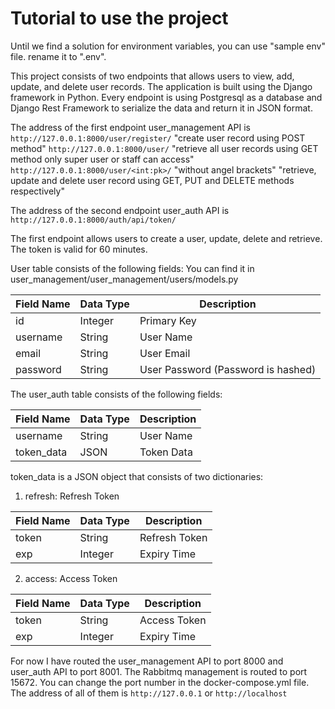 # Tutorial to use the project

Until we find a solution for environment variables, you can use "sample env" file. rename it to ".env".

This project consists of two endpoints that allows users to view, add, update, and delete user records. The application is built using the Django framework in Python. Every endpoint is using Postgresql as a database and Django Rest Framework to serialize the data and return it in JSON format.

The address of the first endpoint user_management API is
`http://127.0.0.1:8000/user/register/` "create user record using POST method"
`http://127.0.0.1:8000/user/` "retrieve all user records using GET method only super user or staff can access"
`http://127.0.0.1:8000/user/<int:pk>/` "without angel brackets" "retrieve, update and delete user record using GET, PUT and DELETE methods respectively"

The address of the second endpoint user_auth API is `http://127.0.0.1:8000/auth/api/token/`

The first endpoint allows users to create a user, update, delete and retrieve. The token is valid for 60 minutes.

User table consists of the following fields:
You can find it in user_management/user_management/users/models.py

| Field Name | Data Type | Description                        |
| ---------- | --------- | ---------------------------------- |
| id         | Integer   | Primary Key                        |
| username   | String    | User Name                          |
| email      | String    | User Email                         |
| password   | String    | User Password (Password is hashed) |

The user_auth table consists of the following fields:

| Field Name | Data Type | Description |
| ---------- | --------- | ----------- |
| username   | String    | User Name   |
| token_data | JSON      | Token Data  |

token_data is a JSON object that consists of two dictionaries:

1. refresh: Refresh Token

| Field Name | Data Type | Description   |
| ---------- | --------- | ------------- |
| token      | String    | Refresh Token |
| exp        | Integer   | Expiry Time   |

2. access: Access Token

| Field Name | Data Type | Description  |
| ---------- | --------- | ------------ |
| token      | String    | Access Token |
| exp        | Integer   | Expiry Time  |

For now I have routed the user_management API to port 8000 and user_auth API to port 8001. The Rabbitmq management is routed to port 15672. You can change the port number in the docker-compose.yml file.
The address of all of them is `http://127.0.0.1` or `http://localhost`
